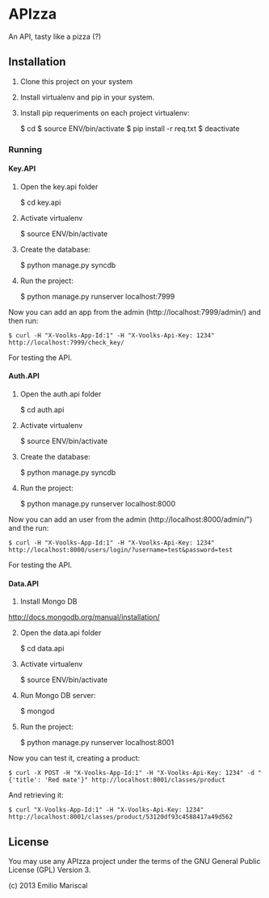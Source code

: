 APIzza
======

An API, tasty like a pizza (?)

## Installation

1. Clone this project on your system
2. Install virtualenv and pip in your system.
3. Install pip requeriments on each project virtualenv:

    $ cd <project folder> 
    $ source ENV/bin/activate
    $ pip install -r req.txt
    $ deactivate

### Running

#### Key.API

1. Open the key.api folder

    $ cd key.api

2. Activate virtualenv

    $ source ENV/bin/activate

3. Create the database:

    $ python manage.py syncdb

4. Run the project:

    $ python manage.py runserver localhost:7999

Now you can add an app from the admin (http://localhost:7999/admin/) and then run:

    $ curl -H "X-Voolks-App-Id:1" -H "X-Voolks-Api-Key: 1234" http://localhost:7999/check_key/

For testing the API.

#### Auth.API

1. Open the auth.api folder

    $ cd auth.api

2. Activate virtualenv

    $ source ENV/bin/activate

3. Create the database:

    $ python manage.py syncdb

4. Run the project:

    $ python manage.py runserver localhost:8000

Now you can add an user from the admin (http://localhost:8000/admin/") and the run:

    $ curl -H "X-Voolks-App-Id:1" -H "X-Voolks-Api-Key: 1234" http://localhost:8000/users/login/?username=test&password=test

For testing the API.

#### Data.API

1. Install Mongo DB 

http://docs.mongodb.org/manual/installation/

2. Open the data.api folder

    $ cd data.api

3. Activate virtualenv

    $ source ENV/bin/activate

4. Run Mongo DB server:

    $ mongod

5. Run the project:

    $ python manage.py runserver localhost:8001

Now you can test it, creating a product:

    $ curl -X POST -H "X-Voolks-App-Id:1" -H "X-Voolks-Api-Key: 1234" -d "{'title': 'Red mate'}" http://localhost:8001/classes/product

And retrieving it:

    $ curl "X-Voolks-App-Id:1" -H "X-Voolks-Api-Key: 1234" http://localhost:8001/classes/product/53120df93c4588417a49d562

## License

You may use any APIzza project under the terms of the GNU General Public License (GPL) Version 3.

(c) 2013 Emilio Mariscal